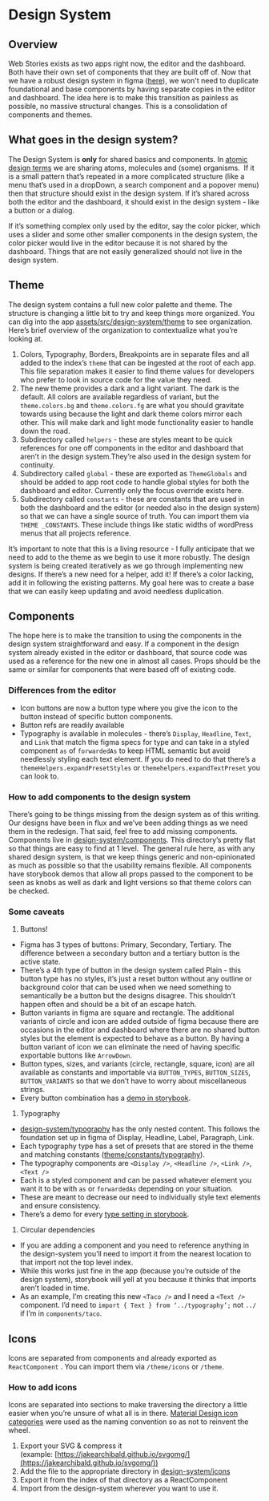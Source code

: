 # Design System

## Overview

Web Stories exists as two apps right now, the editor and the dashboard. Both have their own set of components that they are built off of. Now that we have a robust design system in figma ([here](https://www.figma.com/file/bMhG3KyrJF8vIAODgmbeqT/Design-System?node-id=1906%3A0)), we won't need to duplicate foundational and base components by having separate copies in the editor and dashboard. The idea here is to make this transition as painless as possible, no massive structural changes. This is a consolidation of components and themes.

## What goes in the design system?

The Design System is **only** for shared basics and components. In [atomic design terms](https://bradfrost.com/blog/post/atomic-web-design) we are sharing atoms, molecules and (some) organisms.  If it is a small pattern that’s repeated in a more complicated structure (like a menu that’s used in a dropDown, a search component and a popover menu) then that structure should exist in the design system. If it’s shared across both the editor and the dashboard, it should exist in the design system - like a button or a dialog. 

If it’s something complex only used by the editor, say the color picker, which uses a slider and some other smaller components in the design system, the color picker would live in the editor because it is not shared by the dashboard. Things that are not easily generalized should not live in the design system.

## Theme

The design system contains a full new color palette and theme. The structure is changing a little bit to try and keep things more organized. You can dig into the app [assets/src/design-system/theme](https://github.com/google/web-stories-wp/tree/main/assets/src/design-system) to see organization. Here’s brief overview of the organization to contextualize what you’re looking at.

1. Colors, Typography, Borders, Breakpoints are in separate files and all added to the index’s `theme` that can be ingested at the root of each app. This file separation makes it easier to find theme values for developers who prefer to look in source code for the value they need.
2. The new theme provides a dark and a light variant. The dark is the default. All colors are available regardless of variant, but the `theme.colors.bg` and `theme.colors.fg` are what you should gravitate towards using because the light and dark theme colors mirror each other. This will make dark and light mode functionality easier to handle down the road.
3. Subdirectory called `helpers` - these are styles meant to be quick references for one off components in the editor and dashboard that aren’t in the design system.They’re also used in the design system for continuity.
4. Subdirectory called `global` - these are exported as `ThemeGlobals` and should be added to app root code to handle global styles for both the dashboard and editor. Currently only the focus override exists here.
5. Subdirectory called `constants` - these are constants that are used in both the dashboard and the editor (or needed also in the design system) so that we can have a single source of truth. You can import them via `THEME _CONSTANTS`. These include things like static widths of wordPress menus that all projects reference.

It’s important to note that this is a living resource - I fully anticipate that we need to add to the theme as we begin to use it more robustly. The design system is being created iteratively as we go through implementing new designs. If there’s a new need for a helper, add it! If there’s a color lacking, add it in following the existing patterns. My goal here was to create a base that we can easily keep updating and avoid needless duplication.

## Components

The hope here is to make the transition to using the components in the design system straightforward and easy. If a component in the design system already existed in the editor or dashboard, that source code was used as a reference for the new one in almost all cases. Props should be the same or similar for components that were based off of existing code.

### Differences from the editor

- Icon buttons are now a button type where you give the icon to the button instead of specific button components.
- Button refs are readily available
- Typography is available in molecules - there’s `Display`, `Headline`, `Text`, and `Link` that match the figma specs for type and can take in a styled component `as` of `forwardedAs` to keep HTML semantic but avoid needlessly styling each text element. If you do need to do that there’s a `themeHelpers.expandPresetStyles` or `themehelpers.expandTextPreset` you can look to.

### How to add components to the design system

There’s going to be things missing from the design system as of this writing. Our designs have been in flux and we’ve been adding things as we need them in the redesign. That said, feel free to add missing components. Components live in [design-system/components](https://github.com/google/web-stories-wp/tree/main/assets/src/design-system/components). This directory’s pretty flat so that things are easy to find at 1 level.  The general rule here, as with any shared design system, is that we keep things generic and non-opinionated as much as possible so that the usability remains flexible. All components have storybook demos that allow all props passed to the component to be seen as knobs as well as dark and light versions so that theme colors can be checked.

### Some caveats

1. Buttons!

- Figma has 3 types of buttons: Primary, Secondary, Tertiary. The difference between a secondary button and a tertiary button is the active state.
- There’s a 4th type of button in the design system called Plain - this button type has no styles, it’s just a reset button without any outline or background color that can be used when we need something to semantically be a button but the designs disagree. This shouldn’t happen often and should be a bit of an escape hatch.
- Button variants in figma are square and rectangle. The additional variants of circle and icon are added outside of figma because there are occasions in the editor and dashboard where there are no shared button styles but the element is expected to behave as a button. By having a button variant of icon we can eliminate the need of having specific exportable buttons like `ArrowDown`.
- Button types, sizes, and variants (circle, rectangle, square, icon) are all available as constants and importable via `BUTTON_TYPES`, `BUTTON_SIZES`, `BUTTON_VARIANTS` so that we don’t have to worry about miscellaneous strings.
- Every button combination has a [demo in storybook](https://google.github.io/web-stories-wp/storybook/?path=/story/designsystem-components-button--default).

1. Typography

- [design-system/typography](https://github.com/google/web-stories-wp/tree/main/assets/src/design-system/components/typography) has the only nested content. This follows the foundation set up in figma of Display, Headline, Label, Paragraph, Link.
- Each typography type has a set of presets that are stored in the theme and matching constants ([theme/constants/typography](https://github.com/google/web-stories-wp/blob/main/assets/src/design-system/theme/constants/typography.js)).
- The typography components are `<Display />`, `<Headline />`, `<Link />`, `<Text />`
- Each is a styled component and can be passed whatever element you want it to be with `as` or `forwardedAs` depending on your situation.
- These are meant to decrease our need to individually style text elements and ensure consistency.
- There’s a demo for every [type setting in storybook](https://google.github.io/web-stories-wp/storybook/?path=/story/designsystem-components-typography-display--default).

1. Circular dependencies

- If you are adding a component and you need to reference anything in the design-system you’ll need to import it from the nearest location to that import not the top level index.
- While this works just fine in the app (because you’re outside of the design system), storybook will yell at you because it thinks that imports aren’t loaded in time.
- As an example, I’m creating this new `<Taco />` and I need a `<Text />` component. I’d need to `import { Text } from ‘../typography’;` not `../` if I’m in `components/taco`.

## Icons

Icons are separated from components and already exported as `ReactComponent` . You can import them via `/theme/icons` or `/theme`.

### How to add icons

Icons are separated into sections to make traversing the directory a little easier when you’re unsure of what all is in there. [Material Design icon categories](https://material.io/resources/icons/?style=baseline) were used as the naming convention so as not to reinvent the wheel.

1. Export your SVG & compress it (example: [https://jakearchibald.github.io/svgomg/](https://jakearchibald.github.io/svgomg/))
2. Add the file to the appropriate directory in [design-system/icons](https://github.com/google/web-stories-wp/tree/main/assets/src/design-system/icons)
3. Export it from the index of that directory as a ReactComponent
4. Import from the design-system wherever you want to use it.

